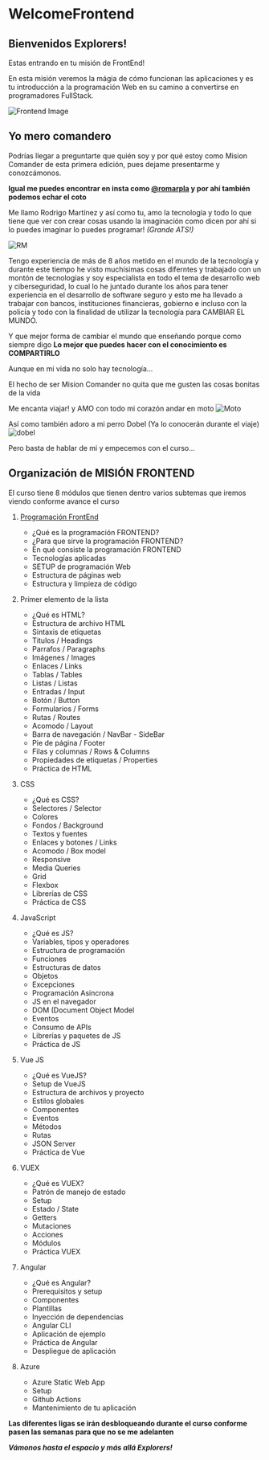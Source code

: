 # WelcomeFrontend

## Bienvenidos Explorers!

Estas entrando en tu misión de FrontEnd!

En esta misión veremos la mágia de cómo funcionan las aplicaciones y es tu introducción a la programación Web en su camino a convertirse en programadores FullStack.

![Frontend Image](./images/frontend.gif)

## Yo mero comandero

Podrías llegar a preguntarte que quién soy y por qué estoy como Mision Comander de esta primera edición, pues dejame presentarme y conozcámonos.

**Igual me puedes encontrar en insta como [@romarpla](https://www.instagram.com/romarpla/?hl=en) y por ahí también podemos echar el coto**

Me llamo Rodrigo Martínez y así como tu, amo la tecnología y todo lo que tiene que ver con crear cosas usando la imaginación como dicen por ahí si lo puedes imaginar lo puedes programar! *(Grande ATS!)*

![RM](./images/perfilRodrigo.PNG)

Tengo experiencia de más de 8 años metido en el mundo de la tecnología y durante este tiempo he visto muchísimas cosas diferntes y trabajado con un montón de tecnologías y soy especialista en todo el tema de desarrollo web y ciberseguridad, lo cual lo he juntado durante los años para tener experiencia en el desarrollo de software seguro y esto me ha llevado a trabajar con bancos, instituciones financieras, gobierno e incluso con la policía y todo con la finalidad de utilizar la tecnología para CAMBIAR EL MUNDO.

Y que mejor forma de cambiar el mundo que enseñando porque como siempre digo **Lo mejor que puedes hacer con el conocimiento es COMPARTIRLO**

Aunque en mi vida no solo hay tecnología...

El hecho de ser Mision Comander no quita que me gusten las cosas bonitas de la vida

Me encanta viajar! y AMO con todo mi corazón andar en moto
![Moto](./images/moto.png)

Así como también adoro a mi perro Dobel (Ya lo conocerán durante el viaje)
![dobel](./images/dobel.png)

Pero basta de hablar de mi y empecemos con el curso...

## Organización de MISIÓN FRONTEND

El curso tiene 8 módulos que tienen dentro varios subtemas que iremos viendo conforme avance el curso

1. [Programación FrontEnd](https://github.com/romarpla/WhatIsFrontEnd)
    - ¿Qué es la programación FRONTEND?
	- ¿Para que sirve la programación FRONTEND?
	- En qué consiste la programación FRONTEND
	- Tecnologías aplicadas
	- SETUP de programación Web
	- Estructura de páginas web
	- Estructura y limpieza de código

2. Primer elemento de la lista
    - ¿Qué es HTML?
	- Estructura de archivo HTML
	- Sintaxis de etiquetas
	- Titulos / Headings
	- Parrafos / Paragraphs
	- Imágenes / Images
	- Enlaces / Links
	- Tablas / Tables
	- Listas / Listas
	- Entradas / Input
	- Botón / Button
	- Formularios / Forms
	- Rutas / Routes
	- Acomodo / Layout
	- Barra de navegación / NavBar - SideBar
	- Pie de página / Footer
	- Filas y columnas / Rows & Columns
	- Propiedades de etiquetas / Properties
	- Práctica de HTML

3. CSS
    - ¿Qué es CSS?
	- Selectores / Selector
	- Colores
	- Fondos / Background
	- Textos y fuentes
	- Enlaces y botones / Links
	- Acomodo / Box model
	- Responsive
	- Media Queries
	- Grid
	- Flexbox
	- Librerías de CSS
	- Práctica de CSS

4. JavaScript
    - ¿Qué es JS?
	- Variables, tipos y operadores
	- Estructura de programación
	- Funciones
	- Estructuras de datos
	- Objetos
	- Excepciones
	- Programación Asincrona
	- JS en el navegador
	- DOM (Document Object Model
	- Eventos
	- Consumo de APIs
	- Librerías y paquetes de JS
	- Práctica de JS

5. Vue JS
    - ¿Qué es VueJS?
	- Setup de VueJS
	- Estructura de archivos y proyecto
	- Estilos globales
	- Componentes
	- Eventos
	- Métodos
	- Rutas
	- JSON Server
	- Práctica de Vue

6. VUEX
    - ¿Qué es VUEX?
	- Patrón de manejo de estado
	- Setup
	- Estado / State
	- Getters
	- Mutaciones
	- Acciones
	- Módulos
	- Práctica VUEX

7. Angular
    - ¿Qué es Angular?
	- Prerequisitos y setup
	- Componentes
	- Plantillas
	- Inyección de dependencias
	- Angular CLI
	- Aplicación de ejemplo 
	- Práctica de Angular
	- Despliegue de aplicación

8. Azure
    - Azure Static Web App
	- Setup
	- Github Actions
	- Mantenimiento de tu aplicación

**Las diferentes ligas se irán desbloqueando durante el curso conforme pasen las semanas para que no se me adelanten**

***Vámonos hasta el espacio y más allá Explorers!***

